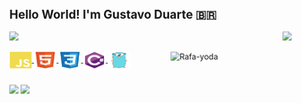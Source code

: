 ## Hello World! I'm Gustavo Duarte 🇧🇷
 <div>
  <a href="https://github.com/duarte25">
  <img height="180em" src="https://github-readme-stats.vercel.app/api?username=duarte25&show_icons=true&theme=dracula&include_all_commits=true&count_private=true"/>
  <img align="right" height="150em" src="https://github-readme-stats.vercel.app/api/top-langs/?username=duarte25&layout=compact&langs_count=7&theme=dracula"/>
</div>
 
<div style="display: inline_block"><br>
  <img align="center" alt="Gu-Js" height="30" width="40" src="https://raw.githubusercontent.com/devicons/devicon/master/icons/javascript/javascript-plain.svg">
  
  <img align="center" alt="Gu-HTML" height="30" width="40" src="https://raw.githubusercontent.com/devicons/devicon/master/icons/html5/html5-original.svg">
  <img align="center" alt="Gu-CSS" height="30" width="40" src="https://raw.githubusercontent.com/devicons/devicon/master/icons/css3/css3-original.svg">
  <img align="center" alt="Gu-Csharp" height="30" width="40" src="https://raw.githubusercontent.com/devicons/devicon/master/icons/csharp/csharp-original.svg">
   <img align="center" alt="Gu-GO" height="30" width="40" src="https://raw.githubusercontent.com/devicons/devicon/master/icons/go/go-original.svg">
  
  
 
  <img align="right" alt="Rafa-yoda" height="200" width="200" src="https://media.giphy.com/media/SvF1NQaAsG1kt4VuZ3/giphy.gif">

</div>
  
  ##
 
<div> 
  
  <a href="https://www.linkedin.com/in/gustavo-duarte-46a229169/" target="_blank"><img src="https://img.shields.io/badge/-LinkedIn-%230077B5?style=for-the-badge&logo=linkedin&logoColor=white" target="_blank"></a> 
  <a href="https://mail.google.com/mail/u/duarte.guga2025@gmail.com" target="_blank"><img src="https://img.shields.io/badge/Gmail-D14836?style=for-the-badge&logo=gmail&logoColor=white" target="_blank"></a> 
</div>
